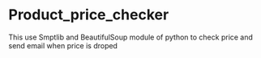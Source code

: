 # Product_price_checker

This use Smptlib and BeautifulSoup module of python to check price and send email when price is droped 
